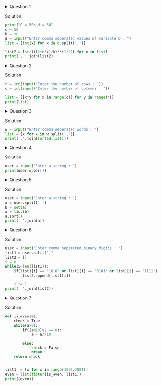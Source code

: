 <details>
    <summary>Question 1</summary>
    <p>
        Question: Write a program that calculates and prints the value according to the given formula: Q = Square root of [(2 * C * D)/H] Following are the fixed values of C and H: C is 50. H is 30. D is the variable whose values should be input to your program in a comma-separated sequence. Example Let us assume the following comma separated input sequence is given to the program: 100,150,180 The output of the program should be: 18,22,24

Hints: If the output received is in decimal form, it should be rounded off to its nearest value (for example, if the output received is 26.0, it should be printed as 26) In case of input data being supplied to the question, it should be assumed to be a console input.<br><br>
    </p>
</details>

Solution:
```python
print("C = 50\nH = 30")
c = 50
h = 30
d = input("Enter comma seperated values of variable D : ")
list = [int(x) for x in d.split(',')]

list2 = [str(((2*c*x)/h)**(1/2)) for x in list]
print(', '.join(list2))
```
<details>
    <summary> Question 2</summary>
    <p>
    Question: Write a program which takes 2 digits, X,Y as input and generates a 2-dimensional array. The element value in the i-th row and j-th column of the array should be i*j. Note: i=0,1.., X-1; j=0,1,¡­Y-1. Example Suppose the following inputs are given to the program: 3,5 Then, the output of the program should be: [[0, 0, 0, 0, 0], [0, 1, 2, 3, 4], [0, 2, 4, 6, 8]]

Hints: Note: In case of input data being supplied to the question, it should be assumed to be a console input in a comma-separated form.<br><br>
    </p>
</details>

Solution:
```python
r = int(input("Enter the number of rows : "))
c = int(input("Enter the number of columns : "))

list = [[x*y for x in range(c)] for y in range(r)]
print(list)
```
<details>
    <summary> Question 3</summary>
    <p>Question: Write a program that accepts a comma separated sequence of words as input and prints the words in a comma-separated sequence after sorting them alphabetically. Suppose the following input is supplied to the program: without,hello,bag,world Then, the output should be: bag,hello,without,world

Hints: In case of input data being supplied to the question, it should be assumed to be a console input.<br><br>
    </p>
</details>

Solution:
```python
w = input("Enter comma seperated words : ")
list = [x for x in w.split(',')]
print(','.join(sorted(list)))
```


<details>
    <summary> Question 4</summary>
    <p>Question: Write a program that accepts sequence of lines as input and prints the lines after making all characters in the sentence capitalized.
Suppose the following input is supplied to the program:
Hello world
Practice makes perfect
Then, the output should be:
HELLO WORLD
PRACTICE MAKES PERFECT

Hints:
In case of input data being supplied to the question, it should be assumed to be a console input.
    </p>
</details>

Solution:
```python
user = input("Enter a string : ")
print(user.upper())
```


<details>
    <summary> Question 5</summary>
    <p>Question:
Write a program that accepts a sequence of whitespace separated words as input and prints the words after removing all duplicate words and sorting them alphanumerically.
Suppose the following input is supplied to the program:
hello world and practice makes perfect and hello world again
Then, the output should be:
again and hello makes perfect practice world

Hints:
In case of input data being supplied to the question, it should be assumed to be a console input.
We use set container to remove duplicated data automatically and then use sorted() to sort the data.
    </p>
</details>


Solution:
```python
user = input("Enter a string : ")
a = user.split(' ')
b = set(a)
a = list(b)
a.sort()
print(' '.join(a))
```



<details>
    <summary> Question 6</summary>
    <p>Question:
Write a program which accepts a sequence of comma separated 4 digit binary numbers as its input and then check whether they are divisible by 5 or not. The numbers that are divisible by 5 are to be printed in a comma separated sequence.
Example:
0100,0011,1010,1001
Then the output should be:
1010
Notes: Assume the data is input by console.

Hints:
In case of input data being supplied to the question, it should be assumed to be a console input.
    </p>
</details>

Solution:
```python
user = input("Enter comma seperated binary digits : ")
list1 = user.split(",")
list2 = []
i = 0
while(i<len(list1)):
    if(list1[i] == "1010" or list1[i] == "0101" or list1[i] == "1111"):
        list2.append(list1[i])

    i += 1
print(' '.join(list2))
```


<details>
    <summary> Question 7</summary>
    <p>Question: Write a program, which will find all such numbers between 1000 and 3000 (both included) such that each digit of the number is an even number. The numbers obtained should be printed in a comma-separated sequence on a single line.
Hints: In case of input data being supplied to the question, it should be assumed to be a console input.
    </p>
</details>

Solution:
```python
def is_even(a):
    check = True
    while(a>0):
        if((a%10)%2 == 0):
            a = a//10

        else:
            check = False
            break
    return check


list1  = [x for x in range(1000,3001)]
even = list(filter(is_even, list1))
print((even))
```



